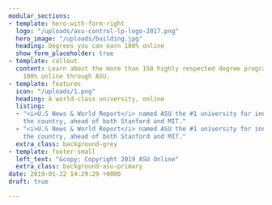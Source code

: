 ```yaml
---
modular_sections:
- template: hero-with-form-right
  logo: "/uploads/asu-control-lp-logo-2017.png"
  hero_image: "/uploads/building.jpg"
  heading: Degrees you can earn 100% online
  show_form_placeholder: true
- template: callout
  content: Learn about the more than 150 highly respected degree programs available
    100% online through ASU.
- template: features
  icon: "/uploads/1.png"
  heading: A world-class university, online
  listing:
  - "<i>U.S News & World Report</i> named ASU the #1 university for innovation in
    the country, ahead of both Stanford and MIT."
  - "<i>U.S News & World Report</i> named ASU the #1 university for innovation in
    the country, ahead of both Stanford and MIT."
  extra_class: background-grey
- template: footer-small
  left_text: "&copy; Copyright 2019 ASU Online"
  extra_class: background-asu-primary
date: 2019-01-22 14:29:29 +0000
draft: true

---
```

